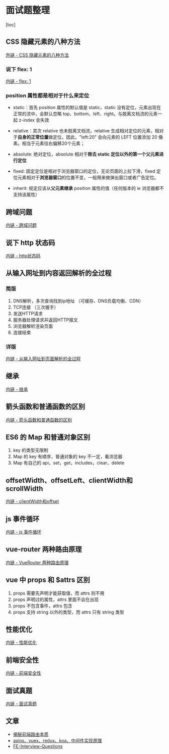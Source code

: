 # 面试题整理

[toc]

## CSS 隐藏元素的八种方法

[外链 - CSS 隐藏元素的八种方法](https://juejin.cn/post/6844903456545701901)

### 说下 flex: 1

[内链 - flex: 1](./flex:1.md)

### position 属性都是相对于什么来定位

- static：首先 position 属性的默认值是 static，static 没有定位，元素出现在正常的流中，会默认忽略 top、bottom、left、right。与脱离文档流的元素一起 z-index 会失效

- relative：其次 relative 也未脱离文档流，relative 生成相对定位的元素，相对于**自身的正常位置**做定位，因此，"left:20" 会向元素的 LEFT 位置添加 20 像素。相当于元素往右偏移20个元素；

- absolute: 绝对定位，absolute 相对于**除去 static 定位以外的第一个父元素进行定位**

- fixed: 固定定位是相对于浏览器窗口的定位，无论页面的上拉下滑，fixed 定位元素相对于**浏览器窗口**的位置不变，一般用来做弹出窗口或者广告定位。

- inherit: 规定应该从**父元素继承** position 属性的值（任何版本的 ie 浏览器都不支持该属性）


## 跨域问题

[内链 - 跨域问题](./跨域问题.md)

## 说下 http 状态码

[内链 - http状态码](./http状态码.md)

## 从输入网址到内容返回解析的全过程

### 简版

1. DNS解析，多次查询找到ip地址 （可缓存、DNS负载均衡、CDN）
2. TCP连接 （三次握手）
3. 发送HTTP请求
4. 服务器处理请求并返回HTTP报文
5. 浏览器解析渲染页面
6. 连接结束

### 详版

[内链 - 从输入网址到页面解析的全过程](./从输入网址到页面解析的全过程.md)

## 继承

[内链 - 继承](./继承.md)

## 箭头函数和普通函数的区别

[内链 - 箭头函数和普通函数的区别](./箭头函数和普通函数的区别.md)

## ES6 的 Map 和普通对象区别

1. key 的类型无限制
2. Map 的 key 有顺序，普通对象的 key 不一定，看浏览器
3. Map 有自己的 api，set，get，includes，clear，delete

## offsetWidth、offsetLeft、clientWidth和scrollWidth

[内链 - clientWidth和offset](./clientWidth和offset.md)

## js 事件循环

[内链 - js 事件循环](./JS事件循环.md)

## vue-router 两种路由原理

[内链 - VueRouter 两种路由原理](./VueRouter两种路由原理.md)

## vue 中 props 和 $attrs 区别

1. props 需要先声明才能获取值，而 attrs 则不用
2. props 声明过的属性，attrs 里面不会在出现
3. props 不包含事件，attrs 包含
4. props 支持 string 以外的类型，而 attrs 只有 string 类型

## 性能优化

[内链 - 性能优化](./性能优化.md)

## 前端安全性

[内链 - 前端安全性](./前端安全性.md)

## 面试真题

[内链 - 面试真题](./README_真题.md)

## 文章

- [揭秘前端路由本质](https://mp.weixin.qq.com/s?__biz=MzI3NTM5NDgzOA==&mid=2247485173&idx=1&sn=0eb7739aaf8e456d1b7a58dd353107ef&chksm=eb043e8cdc73b79a16f3982662041aed684b63198d772d3b6a47b5a89816e524e09dd8d92781&cur_album_id=1692321392169402371&scene=190#11111)
- [axios、vuex、redux、koa，中间件实现原理](https://mp.weixin.qq.com/s/jKSVAHIhSnL49tzguIdZkQ)
- [FE-Interview-Questions](https://github.com/poetries/FE-Interview-Questions/)